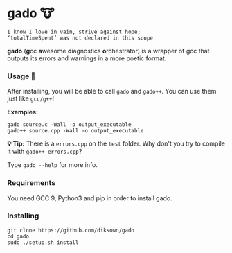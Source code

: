 # gado 🐮


```
I know I love in vain, strive against hope;  
‘totalTimeSpent’ was not declared in this scope
```
**gado** (**g**cc **a**wesome **d**iagnostics **o**rchestrator) is a wrapper of gcc that outputs its errors and warnings in a more poetic format.


### Usage 🔎

After installing, you will be able to call `gado` and `gado++`. You can use them just like `gcc/g++`!

**Examples:**

```
gado source.c -Wall -o output_executable
gado++ source.cpp -Wall -o output_executable
```

**💡 Tip:** There is a `errors.cpp` on the `test` folder. Why don't you try to compile it with `gado++ errors.cpp`?

Type `gado --help` for more info.

### Requirements
You need GCC 9, Python3 and pip in order to install gado.

### Installing
```
git clone https://github.com/diksown/gado
cd gado
sudo ./setup.sh install
```
